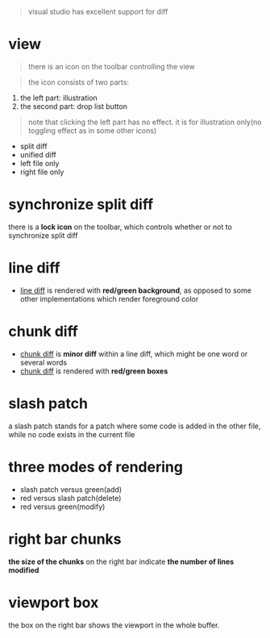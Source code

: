 > visual studio has excellent support for diff
# view
> there is an icon on the toolbar controlling the view

> the icon consists of two parts:
1. the left part: illustration
2. the second part: drop list button
> note that clicking the left part has no effect. it is for illustration only(no toggling effect as in some other icons)
- split diff
- unified diff
- left file only
- right file only

# synchronize split diff
there is a **lock icon** on the toolbar, which controls 
whether or not to synchronize split diff 

# line diff
- <u>line diff</u> is rendered with **red/green background**, as opposed to some other implementations which render foreground color

# chunk diff
- <u>chunk diff</u> is **minor diff** within a line diff, which might be one word or several words
- <u>chunk diff</u> is rendered with **red/green boxes**

# slash patch
a slash patch stands for a patch where some code is added in the other file, while no code exists in the current file

# three modes of rendering
- slash patch versus green(add) 
- red versus slash patch(delete)
- red versus green(modify)

# right bar chunks
**the size of the chunks** on the right bar indicate **the number of lines modified**

# viewport box
the box on the right bar shows the viewport in the whole buffer.
